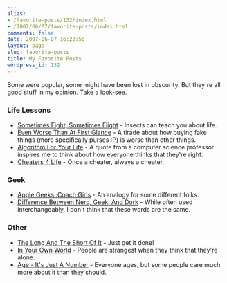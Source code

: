 ```yaml
---
alias:
- /favorite-posts/132/index.html
- /2007/06/07/favorite-posts/index.html
comments: false
date: 2007-06-07 16:28:55
layout: page
slug: favorite-posts
title: My Favorite Posts
wordpress_id: 132
---
```


Some were popular, some might have been lost in obscurity. But they're all good stuff in my opinion. Take a look-see.


### Life Lessons
  * [Sometimes Fight, Sometimes Flight](/95/sometimes-fight-sometimes-flight/) - Insects can teach you about life.
  * [Even Worse Than At First Glance](/70/even-worse-than-at-first-glance/) - A tirade about how buying fake things (more specifically purses :P) is worse than other things.
  * [Algorithm For Your Life](/5/algorithm-for-your-life/) - A quote from a computer science professor inspires me to think about how everyone thinks that they're right.
  * [Cheaters 4 Life](/6/cheaters-4-life/) - Once a cheater, always a cheater.

### Geek
  * [Apple:Geeks::Coach:Girls](/179/applegeeks-coachgirls/) - An analogy for some different folks.
  * [Difference Between Nerd, Geek, And Dork](/208/difference-between-nerd-geek-and-dork/) - While often used interchangeably, I don't think that these words are the same.

### Other
  * [The Long And The Short Of It](/68/the-long-and-short-of-it/) - Just get it done!
  * [In Your Own World](/36/in-your-own-world/) - People are strangest when they think that they're alone.
  * [Age - It's Just A Number](/244/age-its-just-a-number/) - Everyone ages, but some people care much more about it than they should.


